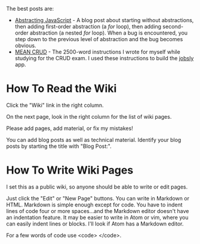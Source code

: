The best posts are:

* [Abstracting JavaScript](https://github.com/tdkehoe/blog/wiki/Abstracting-JavaScript) - A blog post about starting without abstractions, then adding first-order abstraction (a _for_ loop), then adding second-order abstraction (a nested _for_ loop). When a bug is encountered, you step down to the previous level of abstraction and the bug becomes obvious.
* [MEAN CRUD](https://github.com/tdkehoe/blog/wiki/MEAN-CRUD) - The 2500-word instructions I wrote for myself while studying for the CRUD exam. I used these instructions to build the [jobsly](https://github.com/tdkehoe/jobsly) app.

# How To Read the Wiki

Click the "Wiki" link in the right column.

On the next page, look in the right column for the list of wiki pages.

Please add pages, add material, or fix my mistakes!

You can add blog posts as well as technical material. Identify your blog posts by starting the title with "Blog Post:".

# How To Write Wiki Pages

I set this as a public wiki, so anyone should be able to write or edit pages. 

Just click the "Edit" or "New Page" buttons. You can write in Markdown or HTML. Markdown is simple enough except for code. You have to indent lines of code four or more spaces...and the Markdown editor doesn't have an indentation feature. It may be easier to write in Atom or vim, where you can easily indent lines or blocks. I'll look if Atom has a Markdown editor.

For a few words of code use &lt;code&gt; &lt;/code&gt;.

